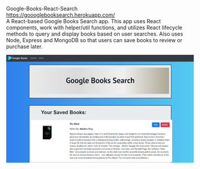 Google-Books-React-Search
<br>
https://goooglebooksearch.herokuapp.com/
<br>
A React-based Google Books Search app. This app uses React components, work with helper/util functions, and utilizes React lifecycle methods to query and display books based on user searches. Also uses Node, Express and MongoDB so that users can save books to review or purchase later.

![screenshot](/client/images/googlebooks.png)
